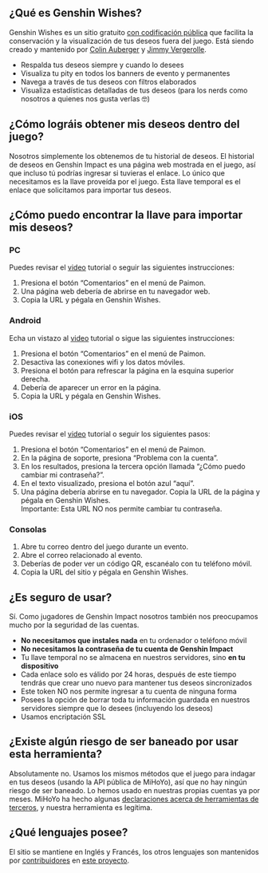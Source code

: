 ## ¿Qué es Genshin Wishes?
Genshin Wishes es un sitio gratuito [con codificación pública](https://github.com/genshin-wishes) que facilita la conservación y la visualización de tus deseos fuera del juego. Está siendo creado y mantenido por [Colin Auberger](https://www.linkedin.com/in/colin-auberger/) y [Jimmy Vergerolle](https://vergerolle.fr).

- Respalda tus deseos siempre y cuando lo desees
- Visualiza tu pity en todos los banners de evento y permanentes
- Navega a través de tus deseos con filtros elaborados
- Visualiza estadísticas detalladas de tus deseos (para los nerds como nosotros a quienes nos gusta verlas 🤓)

## ¿Cómo lográis obtener mis deseos dentro del juego?
Nosotros simplemente los obtenemos de tu historial de deseos. El historial de deseos en Genshin Impact es una página web mostrada en el juego, así que incluso tú podrías ingresar si tuvieras el enlace. Lo único que necesitamos es la llave proveída por el juego. Esta llave temporal es el enlace que solicitamos para importar tus deseos.

## ¿Cómo puedo encontrar la llave para importar mis deseos?
### PC
Puedes revisar el [video](https://www.youtube.com/watch?v=a16X0R_rSZc) tutorial o seguir las siguientes instrucciones:
1) Presiona el botón “Comentarios” en el menú de Paimon.
2) Una página web debería de abrirse en tu navegador web.
3) Copia la URL y pégala en Genshin Wishes.

### Android
Echa un vistazo al [video](https://www.youtube.com/watch?v=hok0jCjSrjo) tutorial o sigue las siguientes instrucciones:
1) Presiona el botón “Comentarios” en el menú de Paimon.
2) Desactiva las conexiones wifi y los datos móviles.
3) Presiona el botón para refrescar la página en la esquina superior derecha.
4) Debería de aparecer un error en la página.
5) Copia la URL y pégala en Genshin Wishes.

### iOS
Puedes revisar el [video](https://www.youtube.com/watch?v=HW8nywx9Tio) tutorial o seguir los siguientes pasos:
1) Presiona el botón “Comentarios” en el menú de Paimon.
2) En la página de soporte, presiona “Problema con la cuenta”.
3) En los resultados, presiona la tercera opción llamada “¿Cómo puedo cambiar mi contraseña?”.
4) En el texto visualizado, presiona el botón azul “aquí”.
5) Una página debería abrirse en tu navegador. Copia la URL de la página y pégala en Genshin Wishes.  
   Importante: Esta URL NO nos permite cambiar tu contraseña.

### Consolas
1) Abre tu correo dentro del juego durante un evento.
2) Abre el correo relacionado al evento.
3) Deberías de poder ver un código QR, escanéalo con tu teléfono móvil.
4) Copia la URL del sitio y pégala en Genshin Wishes.

## ¿Es seguro de usar?
Sí. Como jugadores de Genshin Impact nosotros también nos preocupamos mucho por la seguridad de las cuentas.
- **No necesitamos que instales nada** en tu ordenador o teléfono móvil
- **No necesitamos la contraseña de tu cuenta de Genshin Impact**
- Tu llave temporal no se almacena en nuestros servidores, sino **en tu dispositivo**
- Cada enlace solo es válido por 24 horas, después de este tiempo tendrás que crear uno nuevo para mantener tus deseos sincronizados
- Este token NO nos permite ingresar a tu cuenta de ninguna forma
- Posees la opción de borrar toda tu información guardada en nuestros servidores siempre que lo desees (incluyendo los deseos)
- Usamos encriptación SSL

## ¿Existe algún riesgo de ser baneado por usar esta herramienta?
Absolutamente no. Usamos los mismos métodos que el juego para indagar en tus deseos (usando la API pública de MiHoYo), así que no hay ningún riesgo de ser baneado. Lo hemos usado en nuestras propias cuentas ya por meses. MiHoYo ha hecho algunas [declaraciones acerca de herramientas de terceros](https://genshin.mihoyo.com/en/news/detail/5763), y nuestra herramienta es legítima.

## ¿Qué lenguajes posee?
El sitio se mantiene en Inglés y Francés, los otros lenguajes son mantenidos por [contribuidores](https://github.com/genshin-wishes/genshin-wishes-i18n/blob/main/CONTRIBUTORS.md) en [este proyecto](https://github.com/genshin-wishes/genshin-wishes-i18n).